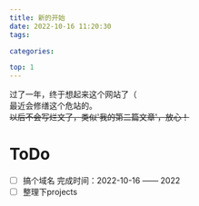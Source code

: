 ```yaml
---
title: 新的开始
date: 2022-10-16 11:20:30
tags:

categories: 

top: 1
---
```


过了一年，终于想起来这个网站了（  
最近会修缮这个危站的。  
~~以后不会写烂文了，类似'我的第二篇文章'，放心！~~  
# ToDo
- [ ] 搞个域名 完成时间：2022-10-16 —— 2022
- [ ] 整理下projects